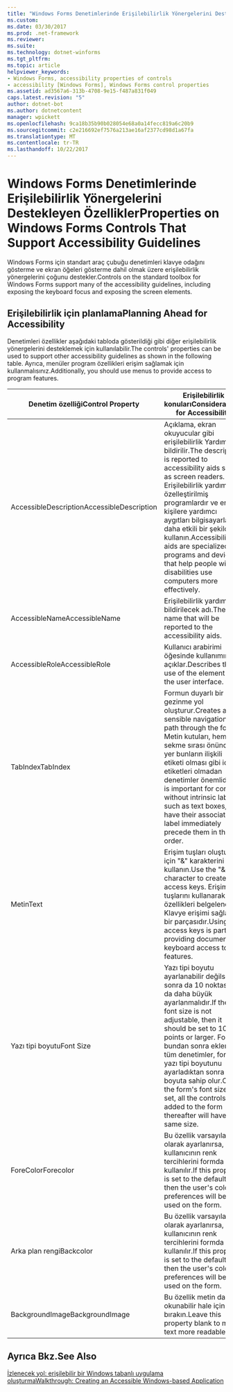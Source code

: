 ```yaml
---
title: "Windows Forms Denetimlerinde Erişilebilirlik Yönergelerini Destekleyen Özellikler"
ms.custom: 
ms.date: 03/30/2017
ms.prod: .net-framework
ms.reviewer: 
ms.suite: 
ms.technology: dotnet-winforms
ms.tgt_pltfrm: 
ms.topic: article
helpviewer_keywords:
- Windows Forms, accessibility properties of controls
- accessibility [Windows Forms], Windows Forms control properties
ms.assetid: ad3567a6-313b-4708-9e15-f487a831f049
caps.latest.revision: "5"
author: dotnet-bot
ms.author: dotnetcontent
manager: wpickett
ms.openlocfilehash: 9ca18b35b90b028054e68a0a14fecc819a6c20b9
ms.sourcegitcommit: c2e216692ef7576a213ae16af2377cd98d1a67fa
ms.translationtype: MT
ms.contentlocale: tr-TR
ms.lasthandoff: 10/22/2017
---
```

# <a name="properties-on-windows-forms-controls-that-support-accessibility-guidelines"></a><span data-ttu-id="9f1c0-102">Windows Forms Denetimlerinde Erişilebilirlik Yönergelerini Destekleyen Özellikler</span><span class="sxs-lookup"><span data-stu-id="9f1c0-102">Properties on Windows Forms Controls That Support Accessibility Guidelines</span></span>
<span data-ttu-id="9f1c0-103">Windows Forms için standart araç çubuğu denetimleri klavye odağını gösterme ve ekran öğeleri gösterme dahil olmak üzere erişilebilirlik yönergelerini çoğunu destekler.</span><span class="sxs-lookup"><span data-stu-id="9f1c0-103">Controls on the standard toolbox for Windows Forms support many of the accessibility guidelines, including exposing the keyboard focus and exposing the screen elements.</span></span>  
  
## <a name="planning-ahead-for-accessibility"></a><span data-ttu-id="9f1c0-104">Erişilebilirlik için planlama</span><span class="sxs-lookup"><span data-stu-id="9f1c0-104">Planning Ahead for Accessibility</span></span>  
 <span data-ttu-id="9f1c0-105">Denetimleri özellikler aşağıdaki tabloda gösterildiği gibi diğer erişilebilirlik yönergelerini desteklemek için kullanılabilir.</span><span class="sxs-lookup"><span data-stu-id="9f1c0-105">The controls' properties can be used to support other accessibility guidelines as shown in the following table.</span></span> <span data-ttu-id="9f1c0-106">Ayrıca, menüler program özellikleri erişim sağlamak için kullanmalısınız.</span><span class="sxs-lookup"><span data-stu-id="9f1c0-106">Additionally, you should use menus to provide access to program features.</span></span>  
  
|<span data-ttu-id="9f1c0-107">Denetim özelliği</span><span class="sxs-lookup"><span data-stu-id="9f1c0-107">Control Property</span></span>|<span data-ttu-id="9f1c0-108">Erişilebilirlik konuları</span><span class="sxs-lookup"><span data-stu-id="9f1c0-108">Considerations for Accessibility</span></span>|  
|----------------------|--------------------------------------|  
|<span data-ttu-id="9f1c0-109">AccessibleDescription</span><span class="sxs-lookup"><span data-stu-id="9f1c0-109">AccessibleDescription</span></span>|<span data-ttu-id="9f1c0-110">Açıklama, ekran okuyucular gibi erişilebilirlik Yardımcıları bildirilir.</span><span class="sxs-lookup"><span data-stu-id="9f1c0-110">The description is reported to accessibility aids such as screen readers.</span></span> <span data-ttu-id="9f1c0-111">Erişilebilirlik yardımları özelleştirilmiş programlardır ve engelli kişilere yardımcı aygıtları bilgisayarlar daha etkili bir şekilde kullanın.</span><span class="sxs-lookup"><span data-stu-id="9f1c0-111">Accessibility aids are specialized programs and devices that help people with disabilities use computers more effectively.</span></span>|  
|<span data-ttu-id="9f1c0-112">AccessibleName</span><span class="sxs-lookup"><span data-stu-id="9f1c0-112">AccessibleName</span></span>|<span data-ttu-id="9f1c0-113">Erişilebilirlik yardımları bildirilecek adı.</span><span class="sxs-lookup"><span data-stu-id="9f1c0-113">The name that will be reported to the accessibility aids.</span></span>|  
|<span data-ttu-id="9f1c0-114">AccessibleRole</span><span class="sxs-lookup"><span data-stu-id="9f1c0-114">AccessibleRole</span></span>|<span data-ttu-id="9f1c0-115">Kullanıcı arabirimi öğesinde kullanımını açıklar.</span><span class="sxs-lookup"><span data-stu-id="9f1c0-115">Describes the use of the element in the user interface.</span></span>|  
|<span data-ttu-id="9f1c0-116">TabIndex</span><span class="sxs-lookup"><span data-stu-id="9f1c0-116">TabIndex</span></span>|<span data-ttu-id="9f1c0-117">Formun duyarlı bir gezinme yol oluşturur.</span><span class="sxs-lookup"><span data-stu-id="9f1c0-117">Creates a sensible navigational path through the form.</span></span> <span data-ttu-id="9f1c0-118">Metin kutuları, hemen sekme sırası önünde yer bunların ilişkili etiketi olması gibi iç etiketleri olmadan denetimler önemlidir.</span><span class="sxs-lookup"><span data-stu-id="9f1c0-118">It is important for controls without intrinsic labels, such as text boxes, to have their associated label immediately precede them in the tab order.</span></span>|  
|<span data-ttu-id="9f1c0-119">Metin</span><span class="sxs-lookup"><span data-stu-id="9f1c0-119">Text</span></span>|<span data-ttu-id="9f1c0-120">Erişim tuşları oluşturma için "&" karakterini kullanın.</span><span class="sxs-lookup"><span data-stu-id="9f1c0-120">Use the "&" character to create access keys.</span></span> <span data-ttu-id="9f1c0-121">Erişim tuşlarını kullanarak özellikleri belgelenen Klavye erişimi sağlama bir parçasıdır.</span><span class="sxs-lookup"><span data-stu-id="9f1c0-121">Using access keys is part of providing documented keyboard access to features.</span></span>|  
|<span data-ttu-id="9f1c0-122">Yazı tipi boyutu</span><span class="sxs-lookup"><span data-stu-id="9f1c0-122">Font Size</span></span>|<span data-ttu-id="9f1c0-123">Yazı tipi boyutu ayarlanabilir değilse, sonra da 10 noktası ya da daha büyük ayarlanmalıdır.</span><span class="sxs-lookup"><span data-stu-id="9f1c0-123">If the font size is not adjustable, then it should be set to 10 points or larger.</span></span> <span data-ttu-id="9f1c0-124">Forma bundan sonra eklenen tüm denetimler, formun yazı tipi boyutunu ayarladıktan sonra aynı boyuta sahip olur.</span><span class="sxs-lookup"><span data-stu-id="9f1c0-124">Once the form's font size is set, all the controls added to the form thereafter will have the same size.</span></span>|  
|<span data-ttu-id="9f1c0-125">ForeColor</span><span class="sxs-lookup"><span data-stu-id="9f1c0-125">Forecolor</span></span>|<span data-ttu-id="9f1c0-126">Bu özellik varsayılan olarak ayarlanırsa, kullanıcının renk tercihlerini formda kullanılır.</span><span class="sxs-lookup"><span data-stu-id="9f1c0-126">If this property is set to the default, then the user's color preferences will be used on the form.</span></span>|  
|<span data-ttu-id="9f1c0-127">Arka plan rengi</span><span class="sxs-lookup"><span data-stu-id="9f1c0-127">Backcolor</span></span>|<span data-ttu-id="9f1c0-128">Bu özellik varsayılan olarak ayarlanırsa, kullanıcının renk tercihlerini formda kullanılır.</span><span class="sxs-lookup"><span data-stu-id="9f1c0-128">If this property is set to the default, then the user's color preferences will be used on the form.</span></span>|  
|<span data-ttu-id="9f1c0-129">BackgroundImage</span><span class="sxs-lookup"><span data-stu-id="9f1c0-129">BackgroundImage</span></span>|<span data-ttu-id="9f1c0-130">Bu özellik metin daha okunabilir hale için boş bırakın.</span><span class="sxs-lookup"><span data-stu-id="9f1c0-130">Leave this property blank to make text more readable.</span></span>|  
  
## <a name="see-also"></a><span data-ttu-id="9f1c0-131">Ayrıca Bkz.</span><span class="sxs-lookup"><span data-stu-id="9f1c0-131">See Also</span></span>  
 [<span data-ttu-id="9f1c0-132">İzlenecek yol: erişilebilir bir Windows tabanlı uygulama oluşturma</span><span class="sxs-lookup"><span data-stu-id="9f1c0-132">Walkthrough: Creating an Accessible Windows-based Application</span></span>](../../../../docs/framework/winforms/advanced/walkthrough-creating-an-accessible-windows-based-application.md)
